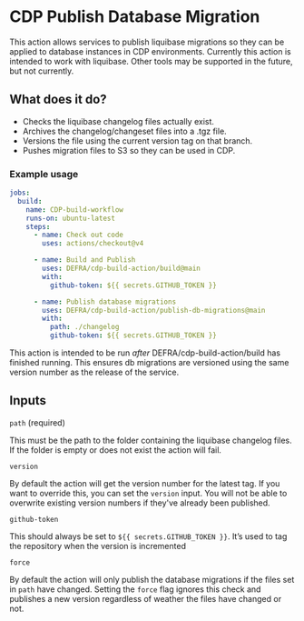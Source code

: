 # CDP Publish Database Migration

This action allows services to publish liquibase migrations so they can be applied to database instances in CDP environments.
Currently this action is intended to work with liquibase. Other tools may be supported in the future, but not currently.


## What does it do?

- Checks the liquibase changelog files actually exist.
- Archives the changelog/changeset files into a .tgz file.
- Versions the file using the current version tag on that branch.
- Pushes migration files to S3 so they can be used in CDP.

### Example usage

```yaml
jobs:
  build:
    name: CDP-build-workflow
    runs-on: ubuntu-latest
    steps:
      - name: Check out code
        uses: actions/checkout@v4

      - name: Build and Publish
        uses: DEFRA/cdp-build-action/build@main
        with:
          github-token: ${{ secrets.GITHUB_TOKEN }}

      - name: Publish database migrations
        uses: DEFRA/cdp-build-action/publish-db-migrations@main
        with:
          path: ./changelog
          github-token: ${{ secrets.GITHUB_TOKEN }}

```

This action is intended to be run _after_ DEFRA/cdp-build-action/build has finished running.
This ensures db migrations are versioned using the same version number as the release of the service.

## Inputs

`path` (required)

This must be the path to the folder containing the liquibase changelog files. If the folder is empty or does not exist the action will fail.

`version`

By default the action will get the version number for the latest tag. If you want to override this, you can set the `version` input.
You will not be able to overwrite existing version numbers if they've already been published.

`github-token`

This should always be set to `${{ secrets.GITHUB_TOKEN }}`.
It’s used to tag the repository when the version is incremented

`force`

By default the action will only publish the database migrations if the files set in `path` have changed.
Setting the `force` flag ignores this check and publishes a new version regardless of weather the files have changed or not.


